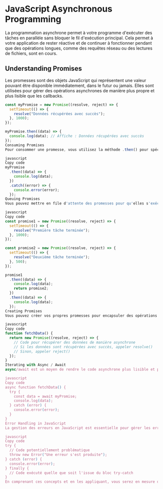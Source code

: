 # JavaScript Asynchronous Programming

La programmation asynchrone permet à votre programme d'exécuter des tâches en parallèle sans bloquer le fil d'exécution principal. Cela permet à votre application de rester réactive et de continuer à fonctionner pendant que des opérations longues, comme des requêtes réseau ou des lectures de fichiers, sont en cours.

## Understanding Promises

Les promesses sont des objets JavaScript qui représentent une valeur pouvant être disponible immédiatement, dans le futur ou jamais. Elles sont utilisées pour gérer des opérations asynchrones de manière plus propre et plus lisible que les callbacks.

```javascript
const myPromise = new Promise((resolve, reject) => {
  setTimeout(() => {
    resolve("Données récupérées avec succès");
  }, 1000);
});

myPromise.then((data) => {
  console.log(data); // Affiche : Données récupérées avec succès
});
Consuming Promises
Pour consommer une promesse, vous utilisez la méthode .then() pour spécifier ce qui doit se produire lorsque la promesse est résolue (avec succès) et la méthode .catch() pour gérer les erreurs.

javascript
Copy code
myPromise
  .then((data) => {
    console.log(data);
  })
  .catch((error) => {
    console.error(error);
  });
Queuing Promises
Vous pouvez mettre en file d'attente des promesses pour qu'elles s'exécutent séquentiellement en chaînant les méthodes .then().

javascript
Copy code
const promise1 = new Promise((resolve, reject) => {
  setTimeout(() => {
    resolve("Première tâche terminée");
  }, 1000);
});

const promise2 = new Promise((resolve, reject) => {
  setTimeout(() => {
    resolve("Deuxième tâche terminée");
  }, 500);
});

promise1
  .then((data) => {
    console.log(data);
    return promise2;
  })
  .then((data) => {
    console.log(data);
  });
Creating Promises
Vous pouvez créer vos propres promesses pour encapsuler des opérations asynchrones personnalisées.

javascript
Copy code
function fetchData() {
  return new Promise((resolve, reject) => {
    // Code pour récupérer des données de manière asynchrone
    // Si les données sont récupérées avec succès, appeler resolve()
    // Sinon, appeler reject()
  });
}
Iterating with Async / Await
async/await est un moyen de rendre le code asynchrone plus lisible et plus proche de la syntaxe synchrone.

javascript
Copy code
async function fetchData() {
  try {
    const data = await myPromise;
    console.log(data);
  } catch (error) {
    console.error(error);
  }
}
Error Handling in JavaScript
La gestion des erreurs en JavaScript est essentielle pour gérer les erreurs de manière efficace et maintenir la fiabilité de votre application.

javascript
Copy code
try {
  // Code potentiellement problématique
  throw new Error("Une erreur s'est produite");
} catch (error) {
  console.error(error);
} finally {
  // Code exécuté quelle que soit l'issue du bloc try-catch
}
En comprenant ces concepts et en les appliquant, vous serez en mesure de créer des applications JavaScript robustes et efficaces, capables de gérer des opérations asynchrones et de gérer les erreurs de manière appropriée.